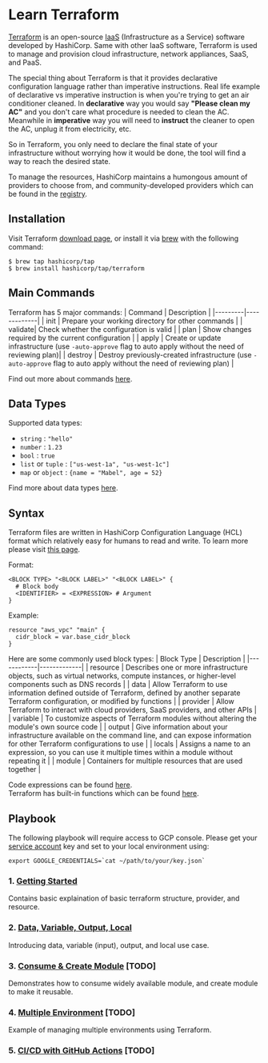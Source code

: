 # Learn Terraform

[Terraform](https://www.terraform.io/) is an open-source [IaaS](https://azure.microsoft.com/en-us/overview/what-is-iaas/) (Infrastructure as a Service) software developed by HashiCorp. Same with other IaaS software, Terraform is used to manage and provision cloud infrastructure, network appliances, SaaS, and PaaS.  

The special thing about Terraform is that it provides declarative configuration language rather than imperative instructions. Real life example of declarative vs imperative instruction is when you're trying to get an air conditioner cleaned. In **declarative** way you would say **"Please clean my AC"** and you don't care what procedure is needed to clean the AC. Meanwhile in **imperative** way you will need to **instruct** the cleaner to open the AC, unplug it from electricity, etc.  

So in Terraform, you only need to declare the final state of your infrastructure without worrying how it would be done, the tool will find a way to reach the desired state.  

To manage the resources, HashiCorp maintains a humongous amount of providers to choose from, and community-developed providers which can be found in the  [registry](https://registry.terraform.io/).

## Installation

Visit Terraform [download page](https://www.terraform.io/downloads), or install it via [brew](https://brew.sh/) with the following command:
```
$ brew tap hashicorp/tap
$ brew install hashicorp/tap/terraform
```

## Main Commands

Terraform has 5 major commands:
| Command | Description |
|---------|-------------|
| init    | Prepare your working directory for other commands |
| validate| Check whether the configuration is valid |
| plan    | Show changes required by the current configuration |
| apply   | Create or update infrastructure (use `-auto-approve` flag to auto apply without the need of reviewing plan)|
| destroy | Destroy previously-created infrastructure (use `-auto-approve` flag to auto apply without the need of reviewing plan) |

Find out more about commands [here](https://www.terraform.io/cli/commands).

## Data Types

Supported data types:
- `string` : `"hello"`
- `number` : `1.23`
- `bool` : `true`
- `list` or `tuple` : `["us-west-1a", "us-west-1c"]`
- `map` or `object` : `{name = "Mabel", age = 52}`

Find more about data types [here](https://www.terraform.io/language/expressions/types).

## Syntax
Terraform files are written in HashiCorp Configuration Language (HCL) format which relatively easy for humans to read and write. To learn more please visit [this page](https://www.terraform.io/language/syntax).  

Format:
```
<BLOCK TYPE> "<BLOCK LABEL>" "<BLOCK LABEL>" {
  # Block body
  <IDENTIFIER> = <EXPRESSION> # Argument
}
```
Example:
```
resource "aws_vpc" "main" {
  cidr_block = var.base_cidr_block
}
```

Here are some commonly used block types:
| Block Type | Description |
|------------|-------------|
| resource   | Describes one or more infrastructure objects, such as virtual networks, compute instances, or higher-level components such as DNS records |
| data       | Allow Terraform to use information defined outside of Terraform, defined by another separate Terraform configuration, or modified by functions |
| provider   | Allow Terraform to interact with cloud providers, SaaS providers, and other APIs |
| variable   | To customize aspects of Terraform modules without altering the module's own source code |
| output     | Give information about your infrastructure available on the command line, and can expose information for other Terraform configurations to use |
| locals     | Assigns a name to an expression, so you can use it multiple times within a module without repeating it |
| module     | Containers for multiple resources that are used together |

Code expressions can be found [here](https://www.terraform.io/language/expressions).  
Terraform has built-in functions which can be found [here](https://www.terraform.io/language/functions).

## Playbook

The following playbook will require access to GCP console. Please get your [service account](https://console.cloud.google.com/iam-admin/serviceaccounts) key and set to your local environment using:
```
export GOOGLE_CREDENTIALS=`cat ~/path/to/your/key.json`  
```

### 1. [Getting Started](1-getting-started)  
Contains basic explaination of basic terraform structure, provider, and resource.
### 2. [Data, Variable, Output, Local](2-data-variable-output-local/)
Introducing data, variable (input), output, and local use case.
### 3. [Consume & Create Module]() [TODO]
Demonstrates how to consume widely available module, and create module to make it reusable.
### 4. [Multiple Environment]() [TODO]
Example of managing multiple environments using Terraform.
### 5. [CI/CD with GitHub Actions]() [TODO]